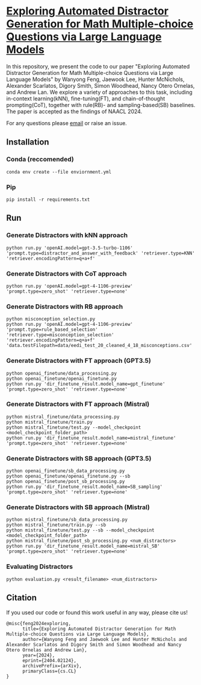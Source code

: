 # [Exploring Automated Distractor Generation for Math Multiple-choice Questions via Large Language Models](https://arxiv.org/abs/2404.02124)

In this repository, we present the code to our paper "Exploring Automated Distractor Generation for Math Multiple-choice Questions via Large Language Models" by Wanyong Feng, Jaewook Lee, Hunter McNichols, Alexander Scarlatos, Digory Smith, Simon Woodhead, Nancy Otero Ornelas, and Andrew Lan. We explore a variety of approaches to this task, including in-context learning(kNN), fine-tuning(FT), and chain-of-thought prompting(CoT), together with rule(RB)- and sampling-based(SB) baselines. The paper is accepted as the findings of NAACL 2024.

For any questions please [email](mailto:wanyongfeng@umass.edu) or raise an issue.

## Installation

### Conda (reccomended)
`conda env create --file enviornment.yml`

### Pip
`pip install -r requirements.txt`

## Run

### Generate Distractors with kNN approach
```
python run.py 'openAI.model=gpt-3.5-turbo-1106' 'prompt.type=distractor_and_answer_with_feedback' 'retriever.type=KNN' 'retriever.encodingPattern=q+a+f'
```
### Generate Distractors with CoT approach
```
python run.py 'openAI.model=gpt-4-1106-preview' 'prompt.type=zero_shot' 'retriever.type=none'
```
### Generate Distractors with RB approach
```
python misconception_selection.py
python run.py 'openAI.model=gpt-4-1106-preview' 'prompt.type=rule_based_selection' 'retriever.type=misconception_selection' 'retriever.encodingPattern=q+a+f' 'data.testFilepath=data/eedi_test_20_cleaned_4_18_misconceptions.csv'
```
### Generate Distractors with FT approach (GPT3.5)
```
python openai_finetune/data_processing.py
python openai_finetune/openai_finetune.py
python run.py 'dir_finetune_result.model_name=gpt_finetune' 'prompt.type=zero_shot' 'retriever.type=none'
```
### Generate Distractors with FT approach (Mistral)
```
python mistral_finetune/data_processing.py
python mistral_finetune/train.py
python mistral_finetune/test.py --model_checkpoint <model_checkpoint_folder_path>
python run.py 'dir_finetune_result.model_name=mistral_finetune' 'prompt.type=zero_shot' 'retriever.type=none'
```
### Generate Distractors with SB approach (GPT3.5)
```
python openai_finetune/sb_data_processing.py
python openai_finetune/openai_finetune.py --sb
python openai_finetune/post_sb_processing.py
python run.py 'dir_finetune_result.model_name=SB_sampling' 'prompt.type=zero_shot' 'retriever.type=none'
```
### Generate Distractors with SB approach (Mistral)
```
python mistral_finetune/sb_data_processing.py
python mistral_finetune/train.py --sb
python mistral_finetune/test.py --sb --model_checkpoint <model_checkpoint_folder_path>
python mistral_finetune/post_sb_processing.py <num_distractors>
python run.py 'dir_finetune_result.model_name=mistral_SB' 'prompt.type=zero_shot' 'retriever.type=none'
```
### Evaluating Distractors
```
python evaluation.py <result_filename> <num_distractors>
```

## Citation
If you used our code or found this work useful in any way, please cite us!
```
@misc{feng2024exploring,
      title={Exploring Automated Distractor Generation for Math Multiple-choice Questions via Large Language Models}, 
      author={Wanyong Feng and Jaewook Lee and Hunter McNichols and Alexander Scarlatos and Digory Smith and Simon Woodhead and Nancy Otero Ornelas and Andrew Lan},
      year={2024},
      eprint={2404.02124},
      archivePrefix={arXiv},
      primaryClass={cs.CL}
}
```  
